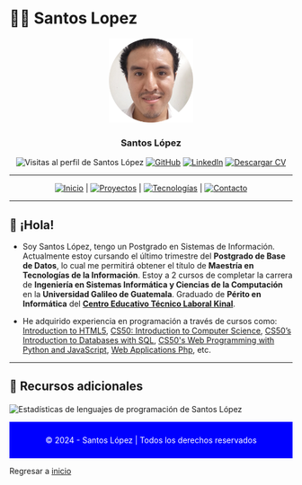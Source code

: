 # 🧑‍💻 Santos Lopez 

<div align="center">
  <img src="img/santoslopez.png" alt="Foto de Perfil de Santos" width="150"/>
  <h3>Santos López</h3>
  <!--p>
    <strong>Ingeniero de Software y Desarrollador Web</strong><br/>
    Especializado en desarrollo web full stack, apasionado por soluciones digitales.
  </p-->

  <div align="center">
  <img src="https://komarev.com/ghpvc/?username=santoslopez&label=Profile%20views&color=0e75b6&style=flat" alt="Visitas al perfil de Santos López"/>
  <a href="https://github.com/santoslopez">
<img src="https://img.shields.io/badge/-GitHub-000000?logo=github&logoColor=fff" alt="GitHub"/></a>
    <a href="https://linkedin.com/in/lopezsantos" target="_blank"><img src="https://img.shields.io/badge/-LinkedIn-0077B5?logo=linkedin&logoColor=fff" alt="LinkedIn"/></a>
    <a href="https://santoslopez.github.io/assets/cv/resume.pdf" target="_blank"><img src="https://img.shields.io/badge/-Descargar%20Currículum-%231E1E1E?logo=pdf&logoColor=fff" alt="Descargar CV"/></a>
  </div>
</div>

---

<div align="center">
  <a href="README.md"><img src="https://img.shields.io/badge/-Inicio-007bff?logo=home&logoColor=fff" alt="Inicio"/></a> | 
  <a href="proyectos.md"><img src="https://img.shields.io/badge/-Proyectos-28a745?logo=project-diagram&logoColor=fff" alt="Proyectos"/></a> |
  <a href="tecnologias.md"><img src="https://img.shields.io/badge/-Tecnologías-ff6347?logo=tools&logoColor=fff" alt="Tecnologías"/></a> |
  <a href="contactar.md"><img src="https://img.shields.io/badge/-Contacto-007bff?logo=envelope&logoColor=fff" alt="Contacto"/></a>
</div>




---


## 🚀 ¡Hola!

- Soy Santos López, tengo un Postgrado en Sistemas de Información. Actualmente estoy cursando el último trimestre del **Postgrado de Base de Datos**, lo cual me permitirá obtener el título de **Maestría en Tecnologías de la Información**. Estoy a 2 cursos de completar la carrera de **Ingeniería en Sistemas Informática y Ciencias de la Computación** en la **Universidad Galileo de Guatemala**. Graduado de **Périto en Informática** del  **[Centro Educativo Técnico Laboral Kinal](https://www.kinal.org.gt)**.

- He adquirido experiencia en programación a través de cursos como: [Introduction to HTML5](https://es.coursera.org/learn/html), [CS50: Introduction to Computer Science](https://pll.harvard.edu/course/cs50-introduction-computer-science), [CS50’s Introduction to Databases with SQL](https://pll.harvard.edu/course/cs50s-introduction-databases-sql), [CS50's Web Programming with Python and JavaScript](https://pll.harvard.edu/course/cs50s-web-programming-python-and-javascript), [Web Applications Php](https://coursera.org/learn/web-applications-php), etc.
---

## 📄 Recursos adicionales

<p><img align="center" src="https://github-readme-stats.vercel.app/api/top-langs?username=santoslopez&show_icons=true&locale=en&layout=compact&langs_count=15" alt="Estadísticas de lenguajes de programación de Santos López" /></p>

<div align="center" style="background-color: blue; color: white; padding: 10px;">
  <p>© 2024 - Santos López | Todos los derechos reservados</p>
</div>
<!-- ## 📄 Recursos adicionales
- **[Portafolio](https://santoslopez.me)**
- **[Currículum](https://santoslopez.github.io/assets/cv/resume.pdf)**
- **[LinkedIn](https://linkedin.com/in/lopezsantos)**
---
## 📬 Contacto
Consulta la sección de **[Contacto](contactar.md)** para comunicarte conmigo.
---  -->

Regresar a <a href="https://github.com/santoslopez">inicio</a>
